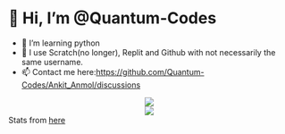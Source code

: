 # 👋 Hi, I’m @Quantum-Codes
- 👀 I’m learning python
- 💞️ I use Scratch(no longer), Replit and Github with not necessarily the same username.
- 📫 Contact me here:https://github.com/Quantum-Codes/Ankit_Anmol/discussions
<center><img src="https://github-readme-stats.vercel.app/api?username=Quantum-codes&show_icons=true&theme=tokyonight"></img><br>
<img src="https://github-readme-stats.vercel.app/api/top-langs/?username=Quantum-codes&layout=compact&theme=tokyonight"></center>
Stats from <a href="https://github.com/anuraghazra/github-readme-stats">here</a><!---
Quantum-Codes/Quantum-Codes is a ✨ special ✨ repository because its `README.md` (this file) appears on your GitHub profile.
You can click the Preview link to take a look at your changes.
--->
